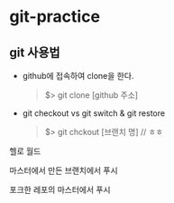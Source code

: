 # git-practice

## git 사용법

- github에 접속하여 clone을 한다.

  > $> git clone [github 주소]

- git checkout vs git switch & git restore
  > $> git chckout [브랜치 명]
  > // ㅎㅎ

헬로 월드

마스터에서 만든 브랜치에서 푸시

포크한 레포의 마스터에서 푸시
